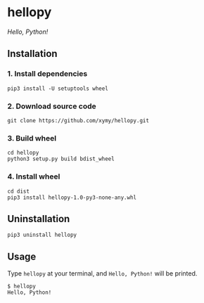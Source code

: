 # hellopy

*Hello, Python!*

## Installation

### 1. Install dependencies

    pip3 install -U setuptools wheel

### 2. Download source code

    git clone https://github.com/xymy/hellopy.git

### 3. Build wheel

    cd hellopy
    python3 setup.py build bdist_wheel

### 4. Install wheel

    cd dist
    pip3 install hellopy-1.0-py3-none-any.whl

## Uninstallation

    pip3 uninstall hellopy

## Usage

Type `hellopy` at your terminal, and `Hello, Python!` will be printed.

    $ hellopy
    Hello, Python!
